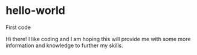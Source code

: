 # hello-world
First code

Hi there! I like coding and I am hoping this will provide me with some more information and knowledge to further my skills.
